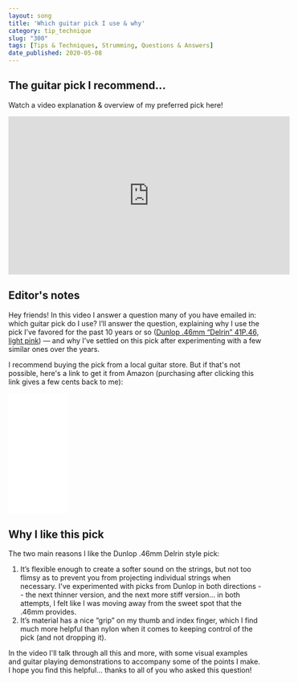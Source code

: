 ```yaml
---
layout: song
title: 'Which guitar pick I use & why'
category: tip_technique
slug: "300"
tags: [Tips & Techniques, Strumming, Questions & Answers]
date_published: 2020-05-08
---
```


<!-- patreon_lesson_available: true
patreon_lesson_url: https://www.patreon.com/posts/35077534 -->

## The guitar pick I recommend...

Watch a video explanation & overview of my preferred pick here!

 <iframe width="560" height="315" src="https://www.youtube.com/embed/DpicbUhlRcA" frameborder="0" allow="accelerometer; autoplay; encrypted-media; gyroscope; picture-in-picture" allowfullscreen></iframe>

<!-- {% include pdf-module.html
     slug = page.slug
     pdf_numpages = page.pdf_numpages
     pdf_version = page.pdf_version
     has_patreon_url = page.patreon_lesson_url
     patreon_url = page.patreon_lesson_url
     song_name = page.song_title %} -->

## Editor's notes

Hey friends! In this video I answer a question many of you have emailed in: which guitar pick do I use? I’ll answer the question, explaining why I use the pick I’ve favored for the past 10 years or so ([Dunlop .46mm “Delrin” 41P.46, light pink](https://amzn.to/3drJIKr)) — and why I’ve settled on this pick after experimenting with a few similar ones over the years.

I recommend buying the pick from a local guitar store. But if that's not possible, here's a link to get it from Amazon (purchasing after clicking this link gives a few cents back to me):

<iframe style="width:120px;height:240px;" marginwidth="0" marginheight="0" scrolling="no" frameborder="0" src="//ws-na.amazon-adsystem.com/widgets/q?ServiceVersion=20070822&OneJS=1&Operation=GetAdHtml&MarketPlace=US&source=ac&ref=qf_sp_asin_til&ad_type=product_link&tracking_id=songnotes04-20&marketplace=amazon&region=US&placement=B003KV7UVI&asins=B003KV7UVI&linkId=d369017a097e327f68a414a5934f5d79&show_border=true&link_opens_in_new_window=false&price_color=333333&title_color=0066c0&bg_color=ffffff"></iframe>

## Why I like this pick

The two main reasons I like the Dunlop .46mm Delrin style pick:

1. It’s flexible enough to create a softer sound on the strings, but not too flimsy as to prevent you from projecting individual strings when necessary. I've experimented with picks from Dunlop in both directions -- the next thinner version, and the next more stiff version... in both attempts, I felt like I was moving away from the sweet spot that the .46mm provides.
2. It’s material has a nice “grip” on my thumb and index finger, which I find much more helpful than nylon when it comes to keeping control of the pick (and not dropping it).

In the video I'll talk through all this and more, with some visual examples and guitar playing demonstrations to accompany some of the points I make. I hope you find this helpful... thanks to all of you who asked this question!
